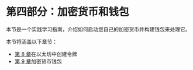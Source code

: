 # 第四部分：加密货币和钱包

本节是一个实践学习指南，介绍如何启动您自己的加密货币并构建钱包来处理它。

本节将涵盖以下章节：

*   [第 8 章](08.html)在以太坊中创建令牌
*   [第 9 章](09.html)加密货币钱包